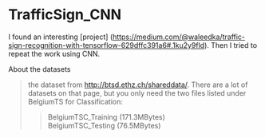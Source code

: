# TrafficSign_CNN

I found an interesting [project] (https://medium.com/@waleedka/traffic-sign-recognition-with-tensorflow-629dffc391a6#.1ku2y9fld). Then I tried to repeat the work using CNN. 

About the datasets
>the dataset from http://btsd.ethz.ch/shareddata/. There are a lot of datasets on that page, but you only need the two files listed under BelgiumTS for Classification:
>>BelgiumTSC_Training (171.3MBytes)<br />
>>BelgiumTSC_Testing (76.5MBytes)<br />
